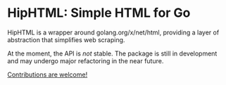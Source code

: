 # HipHTML: Simple HTML for Go

HipHTML is a wrapper around golang.org/x/net/html, providing a layer of abstraction that simplifies web scraping.

At the moment, the API is *not* stable. The package is still in development and may undergo major refactoring in the near future.

[Contributions are welcome!](CONTRIBUTING.md)
